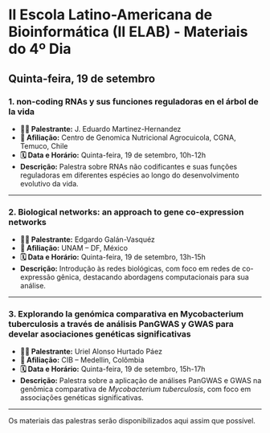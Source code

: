 # II Escola Latino-Americana de Bioinformática (II ELAB) - Materiais do 4º Dia

## Quinta-feira, 19 de setembro

### 1. **non-coding RNAs y sus funciones reguladoras en el árbol de la vida**

- **👨‍🏫 Palestrante:** J. Eduardo Martinez-Hernandez  
- **🏫 Afiliação:** Centro de Genomica Nutricional Agrocuicola, CGNA, Temuco, Chile  
- **🗓️ Data e Horário:** Quinta-feira, 19 de setembro, 10h-12h  
- **Descrição:** Palestra sobre RNAs não codificantes e suas funções reguladoras em diferentes espécies ao longo do desenvolvimento evolutivo da vida.

---

### 2. **Biological networks: an approach to gene co-expression networks**

- **👨‍🏫 Palestrante:** Edgardo Galán-Vasquéz  
- **🏫 Afiliação:** UNAM – DF, México  
- **🗓️ Data e Horário:** Quinta-feira, 19 de setembro, 13h-15h  
- **Descrição:** Introdução às redes biológicas, com foco em redes de co-expressão gênica, destacando abordagens computacionais para sua análise.

---

### 3. **Explorando la genómica comparativa en Mycobacterium tuberculosis a través de análisis PanGWAS y GWAS para develar asociaciones genéticas significativas**

- **👨‍🏫 Palestrante:** Uriel Alonso Hurtado Páez  
- **🏫 Afiliação:** CIB – Medellin, Colômbia  
- **🗓️ Data e Horário:** Quinta-feira, 19 de setembro, 15h-17h  
- **Descrição:** Palestra sobre a aplicação de análises PanGWAS e GWAS na genômica comparativa de *Mycobacterium tuberculosis*, com foco em associações genéticas significativas.

---

Os materiais das palestras serão disponibilizados aqui assim que possível.

